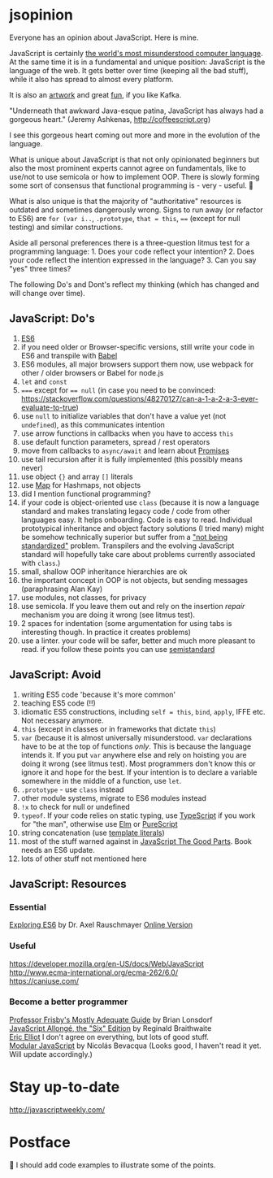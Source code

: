 # jsopinion

Everyone has an opinion about JavaScript. Here is mine.

JavaScript is certainly [the world's most misunderstood computer language](http://www.crockford.com/javascript/javascript.html). At the same time it is in a fundamental and unique position: JavaScript is the language of the web. It gets better over time (keeping all the bad stuff), while it also has spread to almost every platform.

It is also an [artwork](http://aem1k.com/) and great [fun](https://www.destroyallsoftware.com/talks/wat), if you like Kafka.

"Underneath that awkward Java-esque patina, JavaScript has always had a gorgeous heart." (Jeremy Ashkenas, http://coffeescript.org)

I see this gorgeous heart coming out more and more in the evolution of the language.

What is unique about JavaScript is that not only opinionated beginners but also the most prominent experts cannot agree on fundamentals, like to use/not to use semicola or how to implement OOP. There is slowly forming some sort of consensus that functional programming is - very - useful. 👏

What is also unique is that the majority of "authoritative" resources is outdated and sometimes dangerously wrong. Signs to run away (or refactor to ES6) are `for (var i..`, `.prototype`, `that = this`, `==` (except for null testing) and similar constructions.  

Aside all personal preferences there is a three-question litmus test for a programming language: 1. Does your code reflect your intention? 2. Does your code reflect the intention expressed in the language? 3. Can you say "yes" three times?

The following Do's and Dont's reflect my thinking (which has changed and will change over time).

## JavaScript: Do's

1. [ES6](https://exploringjs.com/es6/index.html)
1. if you need older or Browser-specific versions, still write your code in ES6 and transpile with [Babel](https://babeljs.io/)
1. ES6 modules, all major browsers support them now, use webpack for other / older browsers or Babel for node.js
1. `let` and `const`
1. `===` except for `== null` (in case you need to be convinced: https://stackoverflow.com/questions/48270127/can-a-1-a-2-a-3-ever-evaluate-to-true)
1. use `null` to initialize variables that don't have a value yet (not `undefined`), as this communicates intention
1. use arrow functions in callbacks when you have to access `this`
1. use default function parameters, spread / rest operators  
1. move from callbacks to `async/await` and learn about [Promises](https://developer.mozilla.org/en-US/docs/Web/JavaScript/Guide/Using_promises)
1. use tail recursion after it is fully implemented (this possibly means never)
1. use object `{}` and array `[]` literals
1. use [Map](https://developer.mozilla.org/en-US/docs/Web/JavaScript/Reference/Global_Objects/Map) for Hashmaps, not objects
1. did I mention functional programming?      
1. if your code is object-oriented use `class` (because it is now a language standard and makes translating legacy code / code from other languages easy. It helps onboarding. Code is easy to read. Individual prototypical inheritance and object factory solutions (I tried many) might be somehow technically superior but suffer from a ["not being standardized"](https://xkcd.com/927/) problem. Transpilers and the evolving JavaScript standard will hopefully take care about problems currently associated with `class`.)
1. small, shallow OOP inheritance hierarchies are ok
1. the important concept in OOP is not objects, but sending messages (paraphrasing Alan Kay)
1. use modules, not classes, for privacy
1. use semicola. If you leave them out and rely on the insertion *repair* mechanism you are doing it wrong (see litmus test).
1. 2 spaces for indentation (some argumentation for using tabs is interesting though. In practice it creates problems)
1. use a linter. your code will be safer, better and much more pleasant to read. if you follow these points you can use [semistandard](https://github.com/standard/semistandard)

## JavaScript: Avoid

1. writing ES5 code 'because it's more common'
1. teaching ES5 code (!!)
1. idiomatic ES5 constructions, including `self = this`, `bind`, `apply`, IFFE etc. Not necessary anymore.   
1. `this` (except in classes or in frameworks that dictate `this`)   
1. `var` (because it is almost universally misunderstood. `var` declarations have to be at the top of functions *only*. This is because the language intends it. If you put `var` anywhere else and rely on hoisting you are doing it wrong (see litmus test). Most programmers don't know this or ignore it and hope for the best. If your intention is to declare a variable somewhere in the middle of a function, use `let`.  
1. `.prototype` - use `class` instead   
1. other module systems, migrate to ES6 modules instead
1. `!x` to check for null or undefined
1. `typeof`. If your code relies on static typing, use [TypeScript](https://www.typescriptlang.org) if you work for "the man", otherwise use [Elm](https://elm-lang.org) or [PureScript](http://www.purescript.org/)
1. string concatenation (use [template literals](https://developer.mozilla.org/en-US/docs/Web/JavaScript/Reference/Template_literals))
1. most of the stuff warned against in [JavaScript The Good Parts](http://shop.oreilly.com/product/9780596517748.do). Book needs an ES6 update.     
1. lots of other stuff not mentioned here

## JavaScript: Resources

### Essential

[Exploring ES6](https://leanpub.com/exploring-es6/) by Dr. Axel Rauschmayer
[Online Version](http://exploringjs.com/es6/index.html)  

### Useful

https://developer.mozilla.org/en-US/docs/Web/JavaScript  
http://www.ecma-international.org/ecma-262/6.0/  
https://caniuse.com/  

### Become a better programmer

[Professor Frisby's Mostly Adequate Guide](https://github.com/MostlyAdequate/mostly-adequate-guide) by Brian Lonsdorf  
[JavaScript Allongé, the "Six" Edition](https://leanpub.com/javascriptallongesix/read) by Reginald Braithwaite  
[Eric Elliot](https://ericelliottjs.com/) I don't agree on everything, but lots of good stuff.  
[Modular JavaScript](https://mjavascript.com/) by Nicolás Bevacqua
(Looks good, I haven't read it yet. Will update accordingly.)  

# Stay up-to-date

http://javascriptweekly.com/  

# Postface

🤔 I should add code examples to illustrate some of the points.
